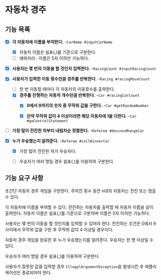 # 자동차 경주

## 기능 목록

- [x] **각 자동차에 이름을 부여한다.** -`CarName #inputCarName`
  - [x] 자동차 이름은 쉼표(,)를 기준으로 구분한다.
  - [ ] 예외처리 : 이름은 5자 이하만 가능하다.
- [x] **사용자는 몇 번의 이동을 할 것인지 입력한다.** -`RacingCount #inputRacingCount`


- [x] **사용자가 입력한 이동 횟수만큼 경주를 반복한다.** -`Racing #racingMoveCount`
  - [ ] 한 번 이동할 때마다 각 자동차의 이동횟수를 출력한다.
  - [x] **경주를 진행하는 자동차 개수만큼 반복한다.** -`Car #racingCarCount`
    - [x] **0에서 9까지의 숫자 중 무작위 값을 구한다.** -`Car #getRandomNumber`
    - [x] **만약 무작위 값이 4 이상이라면 해당 자동차에 1을 더한다.** -`Car #goControlStatement`


- [ ] **가장 많이 전진한 차부터 내림차순 정렬한다.** -`Referee #descendRangeCar`
- [x] **누가 우승했는지 알려준다.** -`Referee #callWinnerCar`
  - [x] 가장 많이 전진한 차가 우승자다.
  - [ ] 우승자가 여러 명일 경우 쉼표(,)를 이용하여 구분한다.


## 기능 요구 사항

초간단 자동차 경주 게임을 구현한다.
주어진 횟수 동안 n대의 자동차는 전진 또는 멈출 수 있다.

각 자동차에 이름을 부여할 수 있다. 전진하는 자동차를 출력할 때 자동차 이름을 같이 출력한다.
자동차 이름은 쉼표(,)를 기준으로 구분하며 이름은 5자 이하만 가능하다.

사용자는 몇 번의 이동을 할 것인지를 입력할 수 있어야 한다.
전진하는 조건은 0에서 9 사이에서 무작위 값을 구한 후 무작위 값이 4 이상일 경우이다.

자동차 경주 게임을 완료한 후 누가 우승했는지를 알려준다. 우승자는 한 명 이상일 수 있다.

우승자가 여러 명일 경우 쉼표(,)를 이용하여 구분한다.

사용자가 잘못된 값을 입력할 경우 `IllegalArgumentException`을 발생시킨 후 애플리케이션은 종료되어야 한다.


